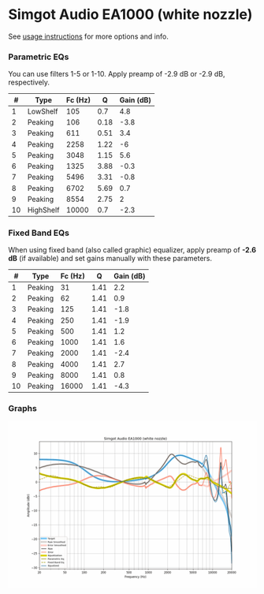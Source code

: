 # Simgot Audio EA1000 (white nozzle)
See [usage instructions](https://github.com/jaakkopasanen/AutoEq#usage) for more options and info.

### Parametric EQs
You can use filters 1-5 or 1-10. Apply preamp of -2.9 dB or -2.9 dB, respectively.

|   # | Type      |   Fc (Hz) |    Q |   Gain (dB) |
|-----|-----------|-----------|------|-------------|
|   1 | LowShelf  |       105 | 0.7  |         4.8 |
|   2 | Peaking   |       106 | 0.18 |        -3.8 |
|   3 | Peaking   |       611 | 0.51 |         3.4 |
|   4 | Peaking   |      2258 | 1.22 |        -6   |
|   5 | Peaking   |      3048 | 1.15 |         5.6 |
|   6 | Peaking   |      1325 | 3.88 |        -0.3 |
|   7 | Peaking   |      5496 | 3.31 |        -0.8 |
|   8 | Peaking   |      6702 | 5.69 |         0.7 |
|   9 | Peaking   |      8554 | 2.75 |         2   |
|  10 | HighShelf |     10000 | 0.7  |        -2.3 |

### Fixed Band EQs
When using fixed band (also called graphic) equalizer, apply preamp of **-2.6 dB** (if available) and set gains manually with these parameters.

|   # | Type    |   Fc (Hz) |    Q |   Gain (dB) |
|-----|---------|-----------|------|-------------|
|   1 | Peaking |        31 | 1.41 |         2.2 |
|   2 | Peaking |        62 | 1.41 |         0.9 |
|   3 | Peaking |       125 | 1.41 |        -1.8 |
|   4 | Peaking |       250 | 1.41 |        -1.9 |
|   5 | Peaking |       500 | 1.41 |         1.2 |
|   6 | Peaking |      1000 | 1.41 |         1.6 |
|   7 | Peaking |      2000 | 1.41 |        -2.4 |
|   8 | Peaking |      4000 | 1.41 |         2.7 |
|   9 | Peaking |      8000 | 1.41 |         0.8 |
|  10 | Peaking |     16000 | 1.41 |        -4.3 |

### Graphs
![](./Simgot%20Audio%20EA1000%20(white%20nozzle).png)
